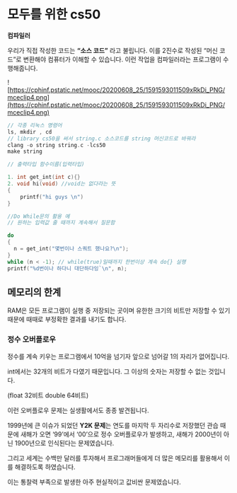 # 모두를 위한 cs50

**컴파일러**

우리가 직접 작성한 코드는 **“소스 코드”** 라고 불립니다. 이를 2진수로 작성된 “머신 코드”로 변환해야 컴퓨터가 이해할 수 있습니다. 이런 작업을 컴파일러라는 프로그램이 수행해줍니다.

![https://cphinf.pstatic.net/mooc/20200608_25/1591593011509xRkDi_PNG/mceclip4.png](https://cphinf.pstatic.net/mooc/20200608_25/1591593011509xRkDi_PNG/mceclip4.png)

```c
// 각종 리눅스 명령어
ls, mkdir , cd
// library cs50을 써서 string.c 소스코드를 string 머신코드로 바꿔라
clang -o string string.c -lcs50
make string

// 출력타입 함수이름(입력타입)

1. int get_int(int c){}
2. void hi(void) //void는 없다라는 뜻
{
	printf("hi guys \n")
}

//Do While문의 활용 예
// 원하는 입력값 줄 때까지 계속해서 질문함

do
{
  n = get_int("몇번이나 스쿼트 했나요?\n");
}
while (n < -1); // while(true)일때까지 한번이상 계속 do{} 실행
printf("%d번이나 하다니 대단하다잉`\n", n);
```

## 메모리의 한계

RAM은 모든 프로그램이 실행 중 저장되는 곳이며 유한한 크기의 비트만 저장할 수 있기 때문에 때때로 부정확한 결과를 내기도 합니다.

### 정수 오버플로우

정수를 계속 키우는 프로그램에서 10억을 넘기자 앞으로 넘어갈 1의 자리가 없어집니다.

int에서는 32개의 비트가 다였기 때문입니다. 그 이상의 숫자는 저장할 수 없는 것입니다.

(float 32비트 double 64비트)

이런 오버플로우 문제는 실생활에서도 종종 발견됩니다.

1999년에 큰 이슈가 되었던 **Y2K 문제**는 연도를 마지막 두 자리수로 저장했던 관습 때문에 새해가 오면 ‘99’에서 ‘00’으로 정수 오버플로우가 발생하고, 새해가 2000년이 아닌 1900년으로 인식된다는 문제였습니다.

그리고 세계는 수백만 달러를 투자해서 프로그래머들에게 더 많은 메모리를 활용해서 이를 해결하도록 하였습니다.

이는 통찰력 부족으로 발생한 아주 현실적이고 값비싼 문제였습니다.
